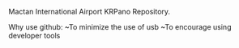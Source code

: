 Mactan International Airport KRPano Repository.

Why use github:
 ~To minimize the use of usb
 ~To encourage using developer tools
